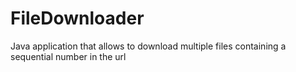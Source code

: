FileDownloader
==============

Java application that allows to download multiple files containing a sequential number in the url